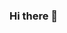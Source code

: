 ### Hi there 👋

<!--
**iAhmedsalama/iAhmedsalama** is a ✨ _special_ ✨ repository because its `README.md` (this file) appears on your GitHub profile.

Here are some ideas to get you started:
- Engineer by Educatuion
- Coding Machine 
- 🔭 I’m currently working on ...Develope my javaScript Skills
- 🌱 I’m currently learning ... inter @ ITI
- 👯 I’m looking to collaborate on ...
- 🤔 I’m looking for help with ...
- 💬 Ask me about ...
- 📫 How to reach me: ...
- 😄 Pronouns: ...
- ⚡ Fun fact: ...
-->
